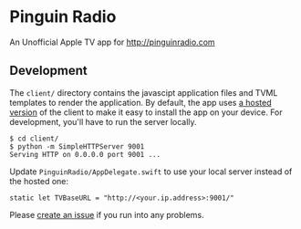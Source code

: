 # Pinguin Radio

An Unofficial Apple TV app for http://pinguinradio.com

## Development

The `client/` directory contains the javascipt application files and TVML templates to render the application. By default, the app uses [a hosted version](https://pinguin-radio.s3.amazonaws.com/) of the client to make it easy to install the app on your device. For development, you'll have to run the server locally.

    $ cd client/
    $ python -m SimpleHTTPServer 9001
    Serving HTTP on 0.0.0.0 port 9001 ...
    
Update `PinguinRadio/AppDelegate.swift` to use your local server instead of the hosted one:

    static let TVBaseURL = "http://<your.ip.address>:9001/"
    
Please [create an issue](https://github.com/LeipeLeon/nl.wendbaar.PinguinRadio/issues) if you run into any problems.
